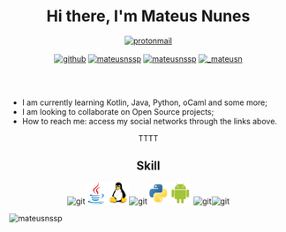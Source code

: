 <!DOCTYPE html>
<head>
    <link rel="stylesheet" type="text/css" href="s.css" />

</head>

<body>
<h1 align="center">Hi there, I'm Mateus Nunes</h1>

<p align="center"><a href="mailto:mateusnss@protonmail.ch" target="blank"><img aling="center" src="https://img.shields.io/badge/-Protonmail-4169e1?style=flat&logo=Protonmail&logoColor=white" alt="protonmail"/></a></p>
<p align="center">
<a href="https://github.com/mateusnssp" target="blank"><img align="center" src="https://cdn.jsdelivr.net/npm/simple-icons@3.0.1/icons/github.svg" alt="github" height="30" width="30" /></a>
<a href="https://dev.to/mateusnssp" target="blank"><img align="center" src="https://cdn.jsdelivr.net/npm/simple-icons@3.0.1/icons/dev-dot-to.svg" alt="mateusnssp" height="30" width="30" /></a>
<a href="https://twitter.com/_mateusns" target="blank"><img align="center" src="https://cdn.jsdelivr.net/npm/simple-icons@3.0.1/icons/twitter.svg" alt="mateusnssp" height="30" width="30" /></a>
<a href="https://instagram.com/_mateusn" target="blank"><img align="center" src="https://cdn.jsdelivr.net/npm/simple-icons@3.0.1/icons/instagram.svg" alt="_mateusn" height="30" width="30" /></a>
</p>

<br/><br/>
<ul>
  <li>I am currently learning Kotlin, Java, Python, oCaml and some more;</li>
  <li>I am looking to collaborate on Open Source projects;</li>
  <li>How to reach me: access my social networks through the links above.</li>
</ul>

  <div class="tentemehackear" 
		lang="pt-br"
		id="tentemehackear"
		data-analytics-region="global footer"
		role="contentinfo"
        aria-labelledby="ac-gf-label"
        align="center"
        >
            <a class="ac-gf-directory-column-section-link">TTTT</a>
        </div>

<!-- <img align="center" src="https://ugc.kn3.net/i/760x/https://cdn-images-1.medium.com/max/1600/1*IRFhWNqusUWbTsB1hQXhrQ.gif"> -->


<h2 align="center">Skill</h2>
           
<p align="center"><a><img src="https://cdn.icon-icons.com/icons2/2107/PNG/512/file_type_ocaml_icon_130288.png" alt="git" width="40" height="40"/></a><a><img src="https://github.com/devicons/devicon/blob/master/icons/java/java-original.svg" alt="bootstrap" width="40" height="40"/></a><a><img src="https://github.com/devicons/devicon/blob/master/icons/linux/linux-original.svg" width="40" height="40"/></a><a><img src="https://camo.githubusercontent.com/e8d13c962373cbbc7d344561f4fbbff78cc7dc17/68747470733a2f2f6564656e742e6769746875622e696f2f537570657254696e7949636f6e732f696d616765732f7376672f6769742e737667" alt="git" width="40" height="40"/></a><a><img src="https://github.com/devicons/devicon/blob/master/icons/python/python-original.svg" alt="figma" width="40" height="40"/></a><a><img src="https://github.com/devicons/devicon/blob/master/icons/android/android-original.svg" alt="git" width="40" height="40"/> <img src="https://upload.wikimedia.org/wikipedia/commons/6/61/HTML5_logo_and_wordmark.svg" alt="git" width="40" height="40"/></a><a><img src="https://upload.wikimedia.org/wikipedia/commons/3/3d/CSS.3.svg" alt="git" width="40" height="40"/>
</p>

</p><img src="https://badges.pufler.dev/repos/mateusnssp" alt="mateusnssp"/>
</body>

